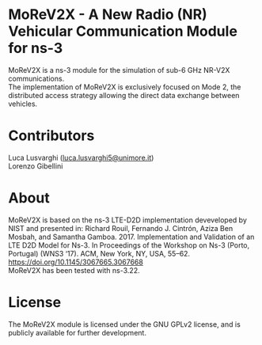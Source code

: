 # MoReV2X - A New Radio (NR) Vehicular Communication Module for ns-3
MoReV2X is a ns-3 module for the simulation of sub-6 GHz NR-V2X communications.  
The implementation of MoReV2X is exclusively focused on Mode 2, the distributed access strategy allowing the direct data exchange between vehicles.

# Contributors
Luca Lusvarghi (luca.lusvarghi5@unimore.it)  
Lorenzo Gibellini 

# About
MoReV2X is based on the ns-3 LTE-D2D implementation deveveloped by NIST and presented in:  Richard Rouil, Fernando J. Cintrón, Aziza Ben Mosbah, and Samantha Gamboa. 2017. Implementation and Validation of an LTE D2D Model for Ns-3. In Proceedings of the Workshop on Ns-3 (Porto, Portugal) (WNS3 ‘17). ACM, New York, NY,
USA, 55–62. https://doi.org/10.1145/3067665.3067668  
MoReV2X has been tested with ns-3.22.

# License
The MoReV2X module is licensed under the GNU GPLv2 license, and is publicly available for further development.

